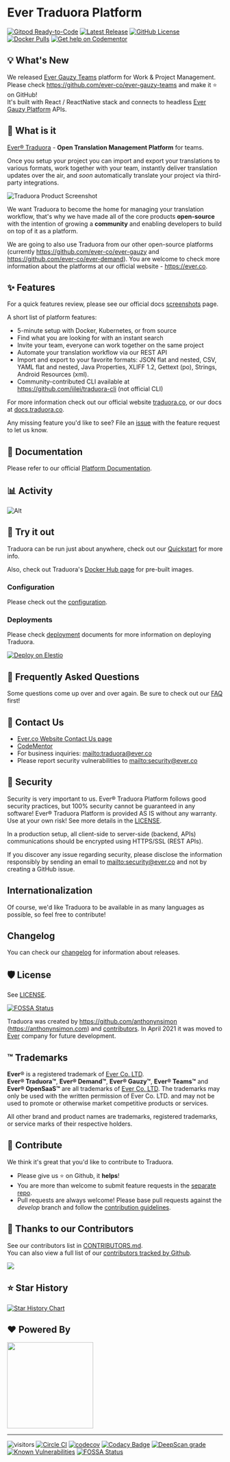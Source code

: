 # Ever Traduora Platform 

[![Gitpod Ready-to-Code](https://img.shields.io/badge/Gitpod-Ready--to--Code-blue?logo=gitpod)](https://gitpod.io/#https://github.com/ever-co/ever-traduora)
[![Latest Release](https://img.shields.io/github/release/ever-co/ever-traduora.svg?label=latest%20release)](https://github.com/ever-co/ever-traduora/releases)
[![GitHub License](https://img.shields.io/badge/license-AGPL-v3.svg)](https://raw.githubusercontent.com/ever-co/ever-traduora/master/LICENSE)
[![Docker Pulls](https://img.shields.io/docker/pulls/traduora/traduora)](https://hub.docker.com/r/traduora/traduora)
[![Get help on Codementor](https://cdn.codementor.io/badges/get_help_github.svg)](https://www.codementor.io/evereq?utm_source=github&utm_medium=button&utm_term=evereq&utm_campaign=github)

## 💡 What's New

We released [Ever Gauzy Teams](https://github.com/ever-co/ever-gauzy-teams) platform for Work & Project Management.  
Please check <https://github.com/ever-co/ever-gauzy-teams> and make it ⭐ on GitHub!  
It's built with React / ReactNative stack and connects to headless [Ever Gauzy Platform](https://github.com/ever-co/ever-gauzy) APIs.

## 🌟 What is it

[Ever® Traduora](https://traduora.co) - **Open Translation Management Platform** for teams. 

Once you setup your project you can import and export your translations to various formats, work together with your team, instantly deliver translation updates over the air, and *soon* automatically translate your project via third-party integrations.

![Traduora Product Screenshot](docs-website/static/img/traduora-preview.png)

We want Traduora to become the home for managing your translation workflow, that's why we have made all of the core products **open-source** with the intention of growing a **community** and enabling developers to build on top of it as a platform. 

We are going to also use Traduora from our other open-source platforms (currently https://github.com/ever-co/ever-gauzy and https://github.com/ever-co/ever-demand). You are welcome to check more information about the platforms at our official website - https://ever.co.

## ✨ Features

For a quick features review, please see our official docs [screenshots](https://docs.traduora.co/docs/screenshots) page.

A short list of platform features:

- 5-minute setup with Docker, Kubernetes, or from source
- Find what you are looking for with an instant search
- Invite your team, everyone can work together on the same project
- Automate your translation workflow via our REST API
- Import and export to your favorite formats: JSON flat and nested, CSV, YAML flat and nested, Java Properties, XLIFF 1.2, Gettext (po), Strings, Android Resources (xml).
- Community-contributed CLI available at https://github.com/iilei/traduora-cli (not official CLI)

For more information check out our official website [traduora.co](https://traduora.co), or our docs at [docs.traduora.co](https://docs.traduora.co).

Any missing feature you'd like to see? File an [issue](https://github.com/ever-co/feature-requests/issues) with the feature request to let us know.

## 📄 Documentation

Please refer to our official [Platform Documentation](https://docs.traduora.co).

## 📊 Activity

![Alt](https://repobeats.axiom.co/api/embed/8ed434d797f3fafdb41858386930efa788949773.svg "Repobeats analytics image")

## 🚀 Try it out

Traduora can be run just about anywhere, check out our [Quickstart](https://docs.traduora.co/docs/getting-started) for more info.

Also, check out Traduora's [Docker Hub page](https://hub.docker.com/r/everco/ever-traduora) for pre-built images.

### Configuration

Please check out the [configuration](https://docs.traduora.co/docs/configuration).

### Deployments

Please check [deployment](https://docs.traduora.co/docs/deployment) documents for more information on deploying Traduora.

[![Deploy on Elestio](https://elest.io/images/logos/deploy-to-elestio-btn.png)](https://elest.io/open-source/traduora)

## 🔗 Frequently Asked Questions

Some questions come up over and over again. Be sure to check out our [FAQ](https://docs.traduora.co/docs/faq) first!

## 💌 Contact Us

-   [Ever.co Website Contact Us page](https://ever.co/contacts)
-   [CodeMentor](https://www.codementor.io/evereq)
-   For business inquiries: <mailto:traduora@ever.co>
-   Please report security vulnerabilities to <mailto:security@ever.co>

## 🔐 Security

Security is very important to us. 
Ever® Traduora Platform follows good security practices, but 100% security cannot be guaranteed in any software!
Ever® Traduora Platform is provided AS IS without any warranty. Use at your own risk!
See more details in the [LICENSE](https://github.com/ever-co/ever-traduora/blob/master/LICENSE).

In a production setup, all client-side to server-side (backend, APIs) communications should be encrypted using HTTPS/SSL (REST APIs).

If you discover any issue regarding security, please disclose the information responsibly by sending an email to <mailto:security@ever.co> and not by creating a GitHub issue.
 
## Internationalization

Of course, we'd like Traduora to be available in as many languages as possible, so feel free to contribute!

## Changelog

You can check our [changelog](https://docs.traduora.co/docs/changelog) for information about releases.

## 🛡️ License

See [LICENSE](https://github.com/ever-co/ever-traduora/blob/master/LICENSE).

[![FOSSA Status](https://app.fossa.io/api/projects/git%2Bgithub.com%2Fever-co%2Fever-traduora.svg?type=large)](https://app.fossa.io/projects/git%2Bgithub.com%2Fever-co%2Fever-traduora?ref=badge_large)

Traduora was created by https://github.com/anthonynsimon (https://anthonynsimon.com) and [contributors](https://github.com/ever-co/ever-traduora/graphs/contributors). In April 2021 it was moved to [Ever](https://ever.co) company for future development.

## ™️ Trademarks

**Ever**® is a registered trademark of [Ever Co. LTD](https://ever.co).  
**Ever® Traduora™**, **Ever® Demand™**, **Ever® Gauzy™**, **Ever® Teams™** and **Ever® OpenSaaS™**  are all trademarks of [Ever Co. LTD](https://ever.co).
The trademarks may only be used with the written permission of Ever Co. LTD. and may not be used to promote or otherwise market competitive products or services.

All other brand and product names are trademarks, registered trademarks, or service marks of their respective holders.

## 🍺 Contribute

We think it's great that you'd like to contribute to Traduora.

-   Please give us :star: on Github, it **helps**!
-   You are more than welcome to submit feature requests in the [separate repo](https://github.com/ever-co/feature-requests/issues).
-   Pull requests are always welcome! Please base pull requests against the _develop_ branch and follow the [contribution guidelines](https://docs.traduora.co/docs/contributing). 
 
## 💪 Thanks to our Contributors

See our contributors list in [CONTRIBUTORS.md](https://github.com/ever-co/ever-traduora/blob/develop/.github/CONTRIBUTORS.md).  
You can also view a full list of our [contributors tracked by Github](https://github.com/ever-co/ever-traduora/graphs/contributors).

<img src="https://contributors-img.web.app/image?repo=ever-co/ever-traduora" />

## ⭐ Star History

[![Star History Chart](https://api.star-history.com/svg?repos=ever-co/ever-traduora&type=Date)](https://star-history.com/#ever-co/ever-traduora&Date)

## ❤️ Powered By

<p>
  <a href="https://www.digitalocean.com/?utm_medium=opensource&utm_source=ever-co">
    <img src="https://opensource.nyc3.cdn.digitaloceanspaces.com/attribution/assets/PoweredByDO/DO_Powered_by_Badge_blue.svg" width="201px">
  </a>
</p>

---

![visitors](https://visitor-badge.laobi.icu/badge?page_id=ever-co.traduora-platform)
[![Circle CI](https://circleci.com/gh/ever-co/ever-traduora.svg?style=svg)](https://circleci.com/gh/ever-co/ever-traduora)
[![codecov](https://codecov.io/gh/ever-co/ever-traduora/branch/master/graph/badge.svg)](https://codecov.io/gh/ever-co/ever-traduora)
[![Codacy Badge](https://app.codacy.com/project/badge/Grade/0d5e1c68dc1e44c79249241b4abb15b8)](https://www.codacy.com/gh/ever-co/ever-traduora/dashboard?utm_source=github.com&amp;utm_medium=referral&amp;utm_content=ever-co/ever-traduora&amp;utm_campaign=Badge_Grade)
[![DeepScan grade](https://deepscan.io/api/teams/3293/projects/16761/branches/365112/badge/grade.svg)](https://deepscan.io/dashboard#view=project&tid=3293&pid=16761&bid=365112)
[![Known Vulnerabilities](https://snyk.io/test/github/ever-co/ever-traduora/badge.svg)](https://snyk.io/test/github/ever-co/ever-traduora)
[![FOSSA Status](https://app.fossa.io/api/projects/git%2Bgithub.com%2Fever-co%2Fever-traduora.svg?type=shield)](https://app.fossa.io/projects/git%2Bgithub.com%2Fever-co%2Fever-traduora?ref=badge_shield)
